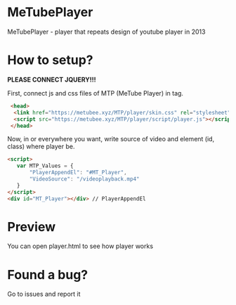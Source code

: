 # MeTubePlayer
 MeTubePlayer - player that repeats design of youtube player in 2013
# How to setup?
**PLEASE CONNECT JQUERY!!!**

First, connect js and css files of MTP (MeTube Player) in <head> tag.
```html
 <head>
  <link href="https://metubee.xyz/MTP/player/skin.css" rel="stylesheet">
  <script src="https://metubee.xyz/MTP/player/script/player.js"></script>
 </head>
 ```
 Now, in <head> or everywhere you want, write source of video and element (id, class) where player be.
 ```html
<script>
    var MTP_Values = {
        "PlayerAppendEl": "#MT_Player",
        "VideoSource": "/videoplayback.mp4"
    }
</script>
<div id="MT_Player"></div> // PlayerAppendEl
 ```
 # Preview
 You can open player.html to see how player works
 # Found a bug?
Go to issues and report it
